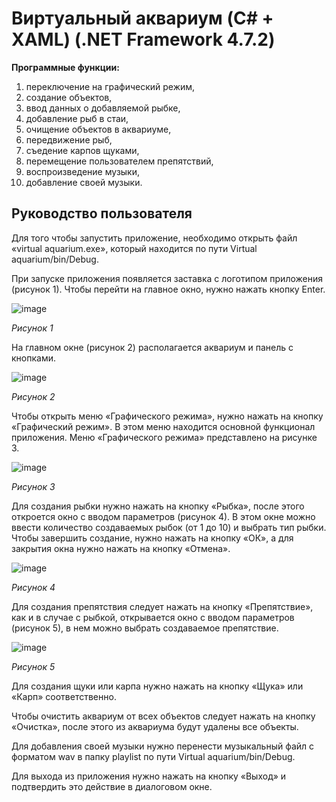 # Виртуальный аквариум (C# + XAML) (.NET Framework 4.7.2)

**Программные функции:**
1)	переключение на графический режим,
2)	создание объектов,
3)	ввод данных о добавляемой рыбке,
4)	добавление рыб в стаи,
5)	очищение объектов в аквариуме,
6)	передвижение рыб,
7)	съедение карпов щуками,
8)	перемещение пользователем препятствий,
9)	воспроизведение музыки,
10)	добавление своей музыки.

## Руководство пользователя

Для того чтобы запустить приложение, необходимо открыть файл «virtual aquarium.exe», который находится по пути Virtual aquarium/bin/Debug.

При запуске приложения появляется заставка с логотипом приложения (рисунок 1). Чтобы перейти на главное окно, нужно нажать кнопку Enter.

![image](https://github.com/n1krus54/virtual_aquarium/assets/98253680/190c4b9c-c831-4d96-bd02-705d040fa6de)

_Рисунок 1_

На главном окне (рисунок 2) располагается аквариум и панель с кнопками.

![image](https://github.com/n1krus54/virtual_aquarium/assets/98253680/2f5e7d92-eb4d-4248-92ac-738b077df901)

_Рисунок 2_

Чтобы открыть меню «Графического режима», нужно нажать на кнопку «Графический режим». В этом меню находится основной функционал приложения. Меню «Графического режима» представлено на рисунке 3.

![image](https://github.com/n1krus54/virtual_aquarium/assets/98253680/45a2509b-f4f0-4547-885c-d1f304669e64)

_Рисунок 3_

Для создания рыбки нужно нажать на кнопку «Рыбка», после этого откроется окно с вводом параметров (рисунок 4). В этом окне можно ввести количество создаваемых рыбок (от 1 до 10) и выбрать тип рыбки. Чтобы завершить создание, нужно нажать на кнопку «ОК», а для закрытия окна нужно нажать на кнопку «Отмена».

![image](https://github.com/n1krus54/virtual_aquarium/assets/98253680/9cba3906-0d43-4ce9-a07e-f699847a910c)

_Рисунок 4_

Для создания препятствия следует нажать на кнопку «Препятствие», как и в случае с рыбкой, открывается окно с вводом параметров (рисунок 5), в нем можно выбрать создаваемое препятствие.

![image](https://github.com/n1krus54/virtual_aquarium/assets/98253680/af078f99-efa3-4ddb-8bd5-47799f5fca0d)

_Рисунок 5_

Для создания щуки или карпа нужно нажать на кнопку «Щука» или «Карп» соответственно. 

Чтобы очистить аквариум от всех объектов следует нажать на кнопку «Очистка», после этого из аквариума будут удалены все объекты.

Для добавления своей музыки нужно перенести музыкальный файл с форматом wav в папку playlist по пути Virtual aquarium/bin/Debug.

Для выхода из приложения нужно нажать на кнопку «Выход» и подтвердить это действие в диалоговом окне.
